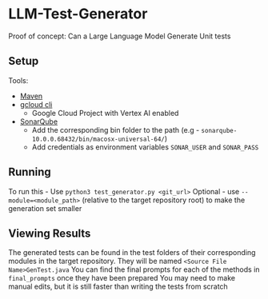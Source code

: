 # LLM-Test-Generator
Proof of concept: Can a Large Language Model Generate Unit tests

## Setup
Tools:
- [Maven](https://maven.apache.org/download.cgi)
- [gcloud cli](https://cloud.google.com/sdk/docs/install)
    - Google Cloud Project with Vertex AI enabled
- [SonarQube](https://www.sonarsource.com/products/sonarqube/downloads/)
    - Add the corresponding bin folder to the path (e.g - `sonarqube-10.0.0.68432/bin/macosx-universal-64/`)
    - Add credentials as environment variables `SONAR_USER` and `SONAR_PASS`

## Running

To run this - Use `python3 test_generator.py <git_url>`
Optional - use `--module=<module_path>` (relative to the target repository root) to make the generation set smaller


## Viewing Results

The generated tests can be found in the test folders of their corresponding modules in the target repository. They will be named `<Source File Name>GenTest.java`
You can find the final prompts for each of the methods in `final_prompts` once they have been prepared
You may need to make manual edits, but it is still faster than writing the tests from scratch
